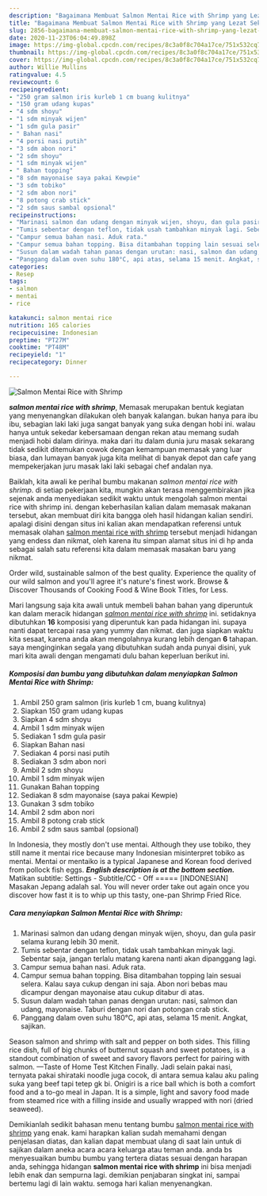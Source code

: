 ```yaml
---
description: "Bagaimana Membuat Salmon Mentai Rice with Shrimp yang Lezat Sekali"
title: "Bagaimana Membuat Salmon Mentai Rice with Shrimp yang Lezat Sekali"
slug: 2856-bagaimana-membuat-salmon-mentai-rice-with-shrimp-yang-lezat-sekali
date: 2020-11-23T06:04:49.898Z
image: https://img-global.cpcdn.com/recipes/8c3a0f8c704a17ce/751x532cq70/salmon-mentai-rice-with-shrimp-foto-resep-utama.jpg
thumbnail: https://img-global.cpcdn.com/recipes/8c3a0f8c704a17ce/751x532cq70/salmon-mentai-rice-with-shrimp-foto-resep-utama.jpg
cover: https://img-global.cpcdn.com/recipes/8c3a0f8c704a17ce/751x532cq70/salmon-mentai-rice-with-shrimp-foto-resep-utama.jpg
author: Willie Mullins
ratingvalue: 4.5
reviewcount: 6
recipeingredient:
- "250 gram salmon iris kurleb 1 cm buang kulitnya"
- "150 gram udang kupas"
- "4 sdm shoyu"
- "1 sdm minyak wijen"
- "1 sdm gula pasir"
- " Bahan nasi"
- "4 porsi nasi putih"
- "3 sdm abon nori"
- "2 sdm shoyu"
- "1 sdm minyak wijen"
- " Bahan topping"
- "8 sdm mayonaise saya pakai Kewpie"
- "3 sdm tobiko"
- "2 sdm abon nori"
- "8 potong crab stick"
- "2 sdm saus sambal opsional"
recipeinstructions:
- "Marinasi salmon dan udang dengan minyak wijen, shoyu, dan gula pasir selama kurang lebih 30 menit."
- "Tumis sebentar dengan teflon, tidak usah tambahkan minyak lagi. Sebentar saja, jangan terlalu matang karena nanti akan dipanggang lagi."
- "Campur semua bahan nasi. Aduk rata."
- "Campur semua bahan topping. Bisa ditambahan topping lain sesuai selera. Kalau saya cukup dengan ini saja. Abon nori bebas mau dicampur dengan mayonaise atau cukup ditabur di atas."
- "Susun dalam wadah tahan panas dengan urutan: nasi, salmon dan udang, mayonaise. Taburi dengan nori dan potongan crab stick."
- "Panggang dalam oven suhu 180°C, api atas, selama 15 menit. Angkat, sajikan."
categories:
- Resep
tags:
- salmon
- mentai
- rice

katakunci: salmon mentai rice 
nutrition: 165 calories
recipecuisine: Indonesian
preptime: "PT27M"
cooktime: "PT48M"
recipeyield: "1"
recipecategory: Dinner

---
```



![Salmon Mentai Rice with Shrimp](https://img-global.cpcdn.com/recipes/8c3a0f8c704a17ce/751x532cq70/salmon-mentai-rice-with-shrimp-foto-resep-utama.jpg)

<b><i>salmon mentai rice with shrimp</i></b>, Memasak merupakan bentuk kegiatan yang menyenangkan dilakukan oleh banyak kalangan. bukan hanya para ibu ibu, sebagian laki laki juga sangat banyak yang suka dengan hobi ini. walau hanya untuk sekedar kebersamaan dengan rekan atau memang sudah menjadi hobi dalam dirinya. maka dari itu dalam dunia juru masak sekarang tidak sedikit ditemukan cowok dengan kemampuan memasak yang luar biasa, dan lumayan banyak juga kita melihat di banyak depot dan cafe yang mempekerjakan juru masak laki laki sebagai chef andalan nya.

Baiklah, kita awali ke perihal bumbu makanan <i>salmon mentai rice with shrimp</i>. di setiap pekerjaan kita, mungkin akan terasa menggembirakan jika sejenak anda menyediakan sedikit waktu untuk mengolah salmon mentai rice with shrimp ini. dengan keberhasilan kalian dalam memasak makanan tersebut, akan membuat diri kita bangga oleh hasil hidangan kalian sendiri. apalagi disini dengan situs ini kalian akan mendapatkan referensi untuk memasak olahan <u>salmon mentai rice with shrimp</u> tersebut menjadi hidangan yang endess dan nikmat, oleh karena itu simpan alamat situs ini di hp anda sebagai salah satu referensi kita dalam memasak masakan baru yang nikmat.

Order wild, sustainable salmon of the best quality. Experience the quality of our wild salmon and you&#39;ll agree it&#39;s nature&#39;s finest work. Browse &amp; Discover Thousands of Cooking Food &amp; Wine Book Titles, for Less.


Mari langsung saja kita awali untuk membeli bahan bahan yang diperuntuk kan dalam meracik hidangan <u><i>salmon mentai rice with shrimp</i></u> ini. setidaknya dibutuhkan <b>16</b> komposisi yang diperuntuk kan pada hidangan ini. supaya nanti dapat tercapai rasa yang yummy dan nikmat. dan juga siapkan waktu kita sesaat, karena anda akan mengolahnya kurang lebih dengan <b>6</b> tahapan. saya menginginkan segala yang dibutuhkan sudah anda punyai disini, yuk mari kita awali dengan mengamati dulu bahan keperluan berikut ini.

<!--inarticleads1-->

##### Komposisi dan bumbu yang dibutuhkan dalam menyiapkan Salmon Mentai Rice with Shrimp:

1. Ambil 250 gram salmon (iris kurleb 1 cm, buang kulitnya)
1. Siapkan 150 gram udang kupas
1. Siapkan 4 sdm shoyu
1. Ambil 1 sdm minyak wijen
1. Sediakan 1 sdm gula pasir
1. Siapkan  Bahan nasi
1. Sediakan 4 porsi nasi putih
1. Sediakan 3 sdm abon nori
1. Ambil 2 sdm shoyu
1. Ambil 1 sdm minyak wijen
1. Gunakan  Bahan topping
1. Sediakan 8 sdm mayonaise (saya pakai Kewpie)
1. Gunakan 3 sdm tobiko
1. Ambil 2 sdm abon nori
1. Ambil 8 potong crab stick
1. Ambil 2 sdm saus sambal (opsional)


In Indonesia, they mostly don&#39;t use mentai. Although they use tobiko, they still name it mentai rice because many Indonesian misinterpret tobiko as mentai. Mentai or mentaiko is a typical Japanese and Korean food derived from pollock fish eggs. ***English description is at the bottom section.*** Matikan subtitle: Settings - Subtitle/CC - Off ===== [INDONESIAN] Masakan Jepang adalah sal. You will never order take out again once you discover how fast it is to whip up this tasty, one-pan Shrimp Fried Rice. 

<!--inarticleads2-->

##### Cara menyiapkan Salmon Mentai Rice with Shrimp:

1. Marinasi salmon dan udang dengan minyak wijen, shoyu, dan gula pasir selama kurang lebih 30 menit.
1. Tumis sebentar dengan teflon, tidak usah tambahkan minyak lagi. Sebentar saja, jangan terlalu matang karena nanti akan dipanggang lagi.
1. Campur semua bahan nasi. Aduk rata.
1. Campur semua bahan topping. Bisa ditambahan topping lain sesuai selera. Kalau saya cukup dengan ini saja. Abon nori bebas mau dicampur dengan mayonaise atau cukup ditabur di atas.
1. Susun dalam wadah tahan panas dengan urutan: nasi, salmon dan udang, mayonaise. Taburi dengan nori dan potongan crab stick.
1. Panggang dalam oven suhu 180°C, api atas, selama 15 menit. Angkat, sajikan.


Season salmon and shrimp with salt and pepper on both sides. This filling rice dish, full of big chunks of butternut squash and sweet potatoes, is a standout combination of sweet and savory flavors perfect for pairing with salmon. —Taste of Home Test Kitchen Finally. Jadi selain pakai nasi, ternyata pakai shirataki noodle juga cocok, di antara semua kalau aku paling suka yang beef tapi tetep gk bi. Onigiri is a rice ball which is both a comfort food and a to-go meal in Japan. It is a simple, light and savory food made from steamed rice with a filling inside and usually wrapped with nori (dried seaweed). 

Demikianlah sedikit bahasan menu tentang bumbu <u>salmon mentai rice with shrimp</u> yang enak. kami harapkan kalian sudah memahami dengan penjelasan diatas, dan kalian dapat membuat ulang di saat lain untuk di sajikan dalam aneka acara acara keluarga atau teman anda. anda bs menyesuaikan bumbu bumbu yang tertera diatas sesuai dengan harapan anda, sehingga hidangan <b>salmon mentai rice with shrimp</b> ini bisa menjadi lebih enak dan sempurna lagi. demikian penjabaran singkat ini, sampai bertemu lagi di lain waktu. semoga hari kalian menyenangkan.
